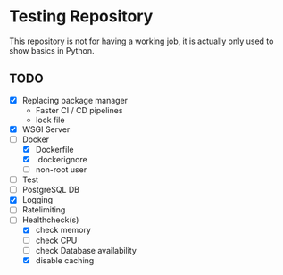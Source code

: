 # Testing Repository

This repository is not for having a working job, it is actually only used to show basics in Python.

## TODO

- [x] Replacing package manager
  - Faster CI / CD pipelines
  - lock file
- [x] WSGI Server
- [ ] Docker
  - [x] Dockerfile
  - [x] .dockerignore
  - [ ] non-root user
- [ ] Test
- [ ] PostgreSQL DB
- [x] Logging
- [ ] Ratelimiting
- [ ] Healthcheck(s)
  - [x] check memory
  - [ ] check CPU
  - [ ] check Database availability
  - [x] disable caching
